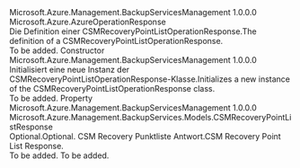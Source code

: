 <Type Name="CSMRecoveryPointListOperationResponse" FullName="Microsoft.Azure.Management.BackupServices.Models.CSMRecoveryPointListOperationResponse">
  <TypeSignature Language="C#" Value="public class CSMRecoveryPointListOperationResponse : Microsoft.Azure.AzureOperationResponse" />
  <TypeSignature Language="ILAsm" Value=".class public auto ansi beforefieldinit CSMRecoveryPointListOperationResponse extends Microsoft.Azure.AzureOperationResponse" />
  <TypeSignature Language="DocId" Value="T:Microsoft.Azure.Management.BackupServices.Models.CSMRecoveryPointListOperationResponse" />
  <TypeSignature Language="VB.NET" Value="Public Class CSMRecoveryPointListOperationResponse&#xA;Inherits AzureOperationResponse" />
  <TypeSignature Language="F#" Value="type CSMRecoveryPointListOperationResponse = class&#xA;    inherit AzureOperationResponse" />
  <AssemblyInfo>
    <AssemblyName>Microsoft.Azure.Management.BackupServicesManagement</AssemblyName>
    <AssemblyVersion>1.0.0.0</AssemblyVersion>
  </AssemblyInfo>
  <Base>
    <BaseTypeName>Microsoft.Azure.AzureOperationResponse</BaseTypeName>
  </Base>
  <Interfaces />
  <Docs>
    <summary>
            <span data-ttu-id="7868b-101">Die Definition einer CSMRecoveryPointListOperationResponse.</span><span class="sxs-lookup"><span data-stu-id="7868b-101">The definition of a CSMRecoveryPointListOperationResponse.</span></span>
            </summary>
    <remarks>To be added.</remarks>
  </Docs>
  <Members>
    <Member MemberName=".ctor">
      <MemberSignature Language="C#" Value="public CSMRecoveryPointListOperationResponse ();" />
      <MemberSignature Language="ILAsm" Value=".method public hidebysig specialname rtspecialname instance void .ctor() cil managed" />
      <MemberSignature Language="DocId" Value="M:Microsoft.Azure.Management.BackupServices.Models.CSMRecoveryPointListOperationResponse.#ctor" />
      <MemberSignature Language="VB.NET" Value="Public Sub New ()" />
      <MemberType>Constructor</MemberType>
      <AssemblyInfo>
        <AssemblyName>Microsoft.Azure.Management.BackupServicesManagement</AssemblyName>
        <AssemblyVersion>1.0.0.0</AssemblyVersion>
      </AssemblyInfo>
      <Parameters />
      <Docs>
        <summary>
            <span data-ttu-id="7868b-102">Initialisiert eine neue Instanz der CSMRecoveryPointListOperationResponse-Klasse.</span><span class="sxs-lookup"><span data-stu-id="7868b-102">Initializes a new instance of the CSMRecoveryPointListOperationResponse class.</span></span>
            </summary>
        <remarks>To be added.</remarks>
      </Docs>
    </Member>
    <Member MemberName="CSMRecoveryPointListResponse">
      <MemberSignature Language="C#" Value="public Microsoft.Azure.Management.BackupServices.Models.CSMRecoveryPointListResponse CSMRecoveryPointListResponse { get; set; }" />
      <MemberSignature Language="ILAsm" Value=".property instance class Microsoft.Azure.Management.BackupServices.Models.CSMRecoveryPointListResponse CSMRecoveryPointListResponse" />
      <MemberSignature Language="DocId" Value="P:Microsoft.Azure.Management.BackupServices.Models.CSMRecoveryPointListOperationResponse.CSMRecoveryPointListResponse" />
      <MemberSignature Language="VB.NET" Value="Public Property CSMRecoveryPointListResponse As CSMRecoveryPointListResponse" />
      <MemberSignature Language="F#" Value="member this.CSMRecoveryPointListResponse : Microsoft.Azure.Management.BackupServices.Models.CSMRecoveryPointListResponse with get, set" Usage="Microsoft.Azure.Management.BackupServices.Models.CSMRecoveryPointListOperationResponse.CSMRecoveryPointListResponse" />
      <MemberType>Property</MemberType>
      <AssemblyInfo>
        <AssemblyName>Microsoft.Azure.Management.BackupServicesManagement</AssemblyName>
        <AssemblyVersion>1.0.0.0</AssemblyVersion>
      </AssemblyInfo>
      <ReturnValue>
        <ReturnType>Microsoft.Azure.Management.BackupServices.Models.CSMRecoveryPointListResponse</ReturnType>
      </ReturnValue>
      <Docs>
        <summary>
            <span data-ttu-id="7868b-103">Optional.</span><span class="sxs-lookup"><span data-stu-id="7868b-103">Optional.</span></span> <span data-ttu-id="7868b-104">CSM Recovery Punktliste Antwort.</span><span class="sxs-lookup"><span data-stu-id="7868b-104">CSM Recovery Point List Response.</span></span>
            </summary>
        <value>To be added.</value>
        <remarks>To be added.</remarks>
      </Docs>
    </Member>
  </Members>
</Type>